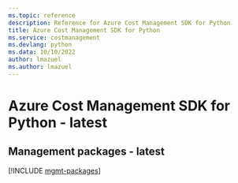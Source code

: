 ```yaml
---
ms.topic: reference
description: Reference for Azure Cost Management SDK for Python
title: Azure Cost Management SDK for Python
ms.service: costmanagement
ms.devlang: python
ms.data: 10/10/2022
author: lmazuel
ms.author: lmazuel
---
```

# Azure Cost Management SDK for Python - latest

## Management packages - latest
[!INCLUDE [mgmt-packages](cost-management-mgmt-index.md)]